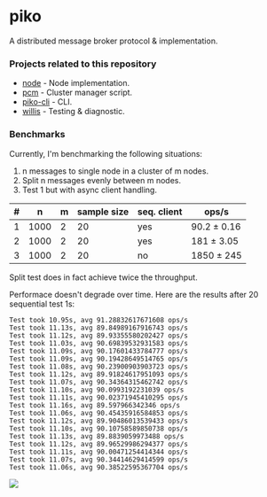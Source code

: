 # piko
A distributed message broker protocol &amp; implementation.

### Projects related to this repository 
* [node](./node) - Node implementation.
* [pcm](https://github.com/lyuben-todorov/pcm) - Cluster manager script.
* [piko-cli](https://github.com/lyuben-todorov/piko-cli) - CLI.
* [willis](https://github.com/lyuben-todorov/willis) - Testing & diagnostic.

### Benchmarks
Currently, I'm benchmarking the following situations:
1. n messages to single node in a cluster of m nodes.
2. Split n messages evenly between m nodes.
3. Test 1 but with async client handling.

| # | n    | m     |sample size|seq. client| ops/s        |
|---|------|-------|-----------|-----------|--------------|
| 1 | 1000 | 2     |  20       |yes        | 90.2 ± 0.16 |
| 2 | 1000 | 2     |  20       |yes        | 181 ± 3.05   |
| 3 | 1000 | 2     |  20       |no         | 1850 ± 245   |


Split test does in fact achieve twice the throughput.

Performace doesn't degrade over time. Here are the results after 20 sequential test 1s:
```
Test took 10.95s, avg 91.28832617671608 ops/s
Test took 11.13s, avg 89.84989167916743 ops/s
Test took 11.12s, avg 89.93355580202427 ops/s
Test took 11.03s, avg 90.69839532931583 ops/s
Test took 11.09s, avg 90.17601433784777 ops/s
Test took 11.09s, avg 90.19428649514765 ops/s
Test took 11.08s, avg 90.23900903903723 ops/s
Test took 11.12s, avg 89.91824617951093 ops/s
Test took 11.07s, avg 90.34364315462742 ops/s
Test took 11.10s, avg 90.0993192231039 ops/s
Test took 11.11s, avg 90.02371945410295 ops/s
Test took 11.16s, avg 89.597966342346 ops/s
Test took 11.06s, avg 90.45435916584853 ops/s
Test took 11.12s, avg 89.90486013539433 ops/s
Test took 11.10s, avg 90.10758589850738 ops/s
Test took 11.13s, avg 89.8839059973488 ops/s
Test took 11.12s, avg 89.96529986294377 ops/s
Test took 11.11s, avg 90.00471254414344 ops/s
Test took 11.07s, avg 90.34414629414599 ops/s
Test took 11.06s, avg 90.38522595367704 ops/s
```
![](https://i.imgur.com/vJuGeOU.png)
